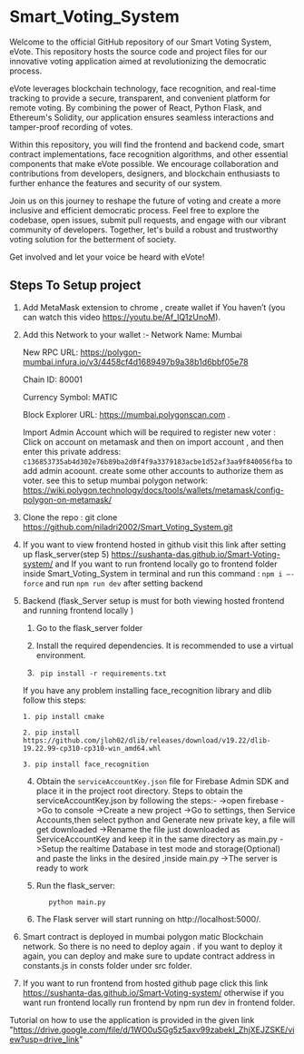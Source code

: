 # Smart_Voting_System

Welcome to the official GitHub repository of our Smart Voting System, eVote. This repository hosts the source code and project files for our innovative voting application aimed at revolutionizing the democratic process.

eVote leverages blockchain technology, face recognition, and real-time tracking to provide a secure, transparent, and convenient platform for remote voting. By combining the power of React, Python Flask, and Ethereum's Solidity, our application ensures seamless interactions and tamper-proof recording of votes.

Within this repository, you will find the frontend and backend code, smart contract implementations, face recognition algorithms, and other essential components that make eVote possible. We encourage collaboration and contributions from developers, designers, and blockchain enthusiasts to further enhance the features and security of our system.

Join us on this journey to reshape the future of voting and create a more inclusive and efficient democratic process. Feel free to explore the codebase, open issues, submit pull requests, and engage with our vibrant community of developers. Together, let's build a robust and trustworthy voting solution for the betterment of society.

Get involved and let your voice be heard with eVote!

## Steps To Setup project

1. Add MetaMask extension to chrome , create wallet if You haven’t (you can watch this video https://youtu.be/Af_lQ1zUnoM).
2. Add this Network to your wallet :-
   Network Name: Mumbai
   
   New RPC URL: https://polygon-mumbai.infura.io/v3/4458cf4d1689497b9a38b1d6bbf05e78
   
   Chain ID: 80001
   
   Currency Symbol: MATIC
   
   Block Explorer URL: https://mumbai.polygonscan.com .

   Import Admin Account which will be required to register new voter :
   Click on account on metamask and then on import account , and then enter this private address: `c136853735ab4d302e76b89ba2d0f4f9a3379183acbe1d52af3aa9f840056fba` to add admin           acoount. create some other accounts to authorize them as voter.
   see this to setup mumbai polygon network: https://wiki.polygon.technology/docs/tools/wallets/metamask/config-polygon-on-metamask/

4. Clone the repo : git clone https://github.com/niladri2002/Smart_Voting_System.git
5. If you want to view frontend hosted in github visit this link after setting up flask_server(step 5)   https://sushanta-das.github.io/Smart-Voting-system/ 
   and  If you want to run frontend locally go to frontend folder inside Smart_Voting_System in terminal and run this command :  `npm i –-force` and run `npm run dev` after setting      backend 

6.  Backend (flask_Server setup is must for both viewing hosted frontend and running frontend locally )

  

    1.  Go to the flask_server folder

    2.  Install the required dependencies. It is recommended to use a virtual environment.

    3. ` pip install -r requirements.txt`

    If you have any problem installing face_recognition library and dlib
        follow this steps:
    
        1. pip install cmake
    
        2. pip install https://github.com/jloh02/dlib/releases/download/v19.22/dlib-19.22.99-cp310-cp310-win_amd64.whl
    
        3. pip install face_recognition

    4.  Obtain the `serviceAccountKey.json` file for Firebase Admin SDK and place it in the project root directory.
            Steps to obtain the serviceAccountKey.json by following the steps:-
            ->open firebase
            ->Go to console
            ->Create a new project
            ->Go to settings, then Service Accounts,then select python and Generate new private key, a file will get downloaded
            ->Rename the file just downloaded as ServiceAccountKey and keep it in the same directory as main.py
            ->Setup the realtime Database in test mode and storage(Optional) and paste the links in the desired ,inside main.py
            ->The server is ready to work

     5.  Run the flask_server:

                python main.py

     6.  The Flask server will start running on http://localhost:5000/.

7.  Smart contract is deployed in mumbai polygon matic Blockchain network. So there is no need to deploy again . if you want to deploy it again, you can deploy and make sure to update contract address in constants.js in consts folder under src folder.
8.  If you want to run frontend from hosted github page click this link https://sushanta-das.github.io/Smart-Voting-system/
            otherwise if you want run frontend locally run frontend by npm run dev in frontend folder.

Tutorial on how to use the application is provided in the given link "https://drive.google.com/file/d/1WO0uSGg5z5axv99zabekI_ZhjXEJZSKE/view?usp=drive_link"

